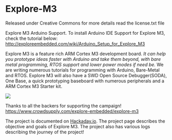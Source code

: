 # Explore-M3
Released under Creative Commons for more details read the license.txt file

Explore M3 Arduino Support.
To install Arduino IDE Support for Explore M3, check the tutorial below:
http://exploreembedded.com/wiki/Arduino_Setup_for_Explore_M3


Explore M3 is a feature rich ARM Cortex M3 development board. *It can help you prototype ideas faster with Arduino and take them beyond, with bare metal programming, RTOS support and lower power modes if need be.*
We are writing numerous tutorials for programming with Arduino, Bare-Metal and RTOS. Explore M3 will also have a SWD Open Source Debugger(SODA), One Base, a quick prototyping baseboard with numerous peripherals and a  ARM Cortex M3 Starter kit.

![](http://exploreembedded.com/wiki/images/e/e5/Explore_M3_pinout_v1.0.jpg)

 
Thanks to all the backers for supporting the campaign! 
https://www.crowdsupply.com/explore-embedded/explore-m3 

The project is documented on [Hackaday.io](https://hackaday.io/project/10711-explore-m3). The project page describes the objective and goals of Explore M3. The project also has various logs describing the journey of the project!  


